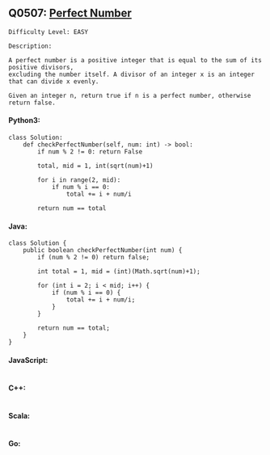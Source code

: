 ## Q0507: [Perfect Number](https://leetcode.com/problems/perfect-number/)

```
Difficulty Level: EASY
```

```
Description:

A perfect number is a positive integer that is equal to the sum of its positive divisors,
excluding the number itself. A divisor of an integer x is an integer that can divide x evenly.

Given an integer n, return true if n is a perfect number, otherwise return false.
```

#### Python3:

```
class Solution:
    def checkPerfectNumber(self, num: int) -> bool:
        if num % 2 != 0: return False
        
        total, mid = 1, int(sqrt(num)+1)

        for i in range(2, mid):
            if num % i == 0:
                total += i + num/i

        return num == total
```

#### Java:

```
class Solution {
    public boolean checkPerfectNumber(int num) {
        if (num % 2 != 0) return false;
        
        int total = 1, mid = (int)(Math.sqrt(num)+1);

        for (int i = 2; i < mid; i++) {
            if (num % i == 0) {
                total += i + num/i;
            }
        }
            
        return num == total;
    }
}
```

#### JavaScript:

```

```

#### C++:

```

```

#### Scala:

```

```

#### Go:

```

```